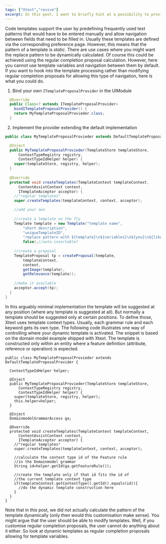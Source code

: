 ```yaml
---
tags: ["Xtext","revive"]
excerpt: In this post, I want to briefly hint at a possibility to provide code completion templates (thus allowing template variables and navigation) whose replace text is dynamically calculated.
---
```

Code templates support the user by predefining frequently used text patterns that would have to be entered manually and allow navigation between fields that need to be filled in. Usually these templates are defined via the corresponding preference page. However, this means that the pattern of a template is *static*.
There are use cases where you might want the replace pattern to be dynamically calculated. Of course this could be achieved using the regular completion proposal calculation. However, here you cannot use template variables and navigation between them by default.
If you want to hook into the template processing rather than modifying regular completion proposals for allowing this type of navigation, here is what you could do.

1) Bind your own `ITemplateProposalProvider` in the UIModule

```java
  @Override
  public Class<? extends ITemplateProposalProvider>
    bindITemplateProposalProvider() {
    return MyTemplateProposalProvieder.class;
  }
```

2) Implement the provider extending the default implementation

```java
public class MyTemplateProposalProvieder extends DefaultTemplateProposalProvider {

  @Inject
  public MyTemplateProposalProvieder(TemplateStore templateStore,
      ContextTypeRegistry registry,
      ContextTypeIdHelper helper) {
    super(templateStore, registry, helper);
  }
  
  @Override
  protected void createTemplates(TemplateContext templateContext, 
      ContentAssistContext context,
      ITemplateAcceptor acceptor) {
    //"regular templates"
    super.createTemplates(templateContext, context, acceptor);

    //add your own
  
    //create a template on the fly
    Template template = new Template("template name", 
        "short description", 
        "uniqueTemplateID",
        "replace pattern with ${template}\n${variables}\n${you}\n${like}", 
        false);//auto-insertable?
  
    //create a proposal
    TemplateProposal tp = createProposal(template, 
        templateContext, 
        context, 
        getImage(template), 
        getRelevance(template));
  
    //make it available
    acceptor.accept(tp);
  }
}
```

In this arguably minimal implementation the template will be suggested at any position (where any template is suggested at all). But normally a template should be suggested only at certain positions. To define those, Xtext uses template context types. Usually, each grammar rule and each keyword gets its  own type. The following code illustrates one way of controlling where your dynamic template is activated. The snippet is based on the domain model example shipped with Xtext. The template is constructed only within an entity where a feature definition (attribute, reference or operation) is expected.

```
public class MyTemplateProposalProvieder extends DefaultTemplateProposalProvider {

  ContextTypeIdHelper helper;

  @Inject
  public MyTemplateProposalProvieder(TemplateStore templateStore, 
      ContextTypeRegistry registry,
      ContextTypeIdHelper helper) {
    super(templateStore, registry, helper);
    this.helper=helper;
  }

  @Inject
  DomainmodelGrammarAccess ga;
  
  @Override
  protected void createTemplates(TemplateContext templateContext, 
      ContentAssistContext context,
      ITemplateAcceptor acceptor) {
    //"regular templates"
    super.createTemplates(templateContext, context, acceptor);

    //calculate the context type id of the Feature rule
    //in the Domainmodel grammar
    String id=helper.getId(ga.getFeatureRule());
    
    //create the template only if that id fits the id of
    //the current template context type
    if(templateContext.getContextType().getId().equals(id)){
      //do the dynamic template construction here
    }
  }
}
```

Note that in this post, we did not actually calculate the pattern of the template dynamically (only then would this customisation make sense). You might argue that the user should be able to modify templates. Well, if you customise regular completion proposals, the user cannot do anything about it either. So look at dynamic templates as regular completion proposals allowing for template variables.